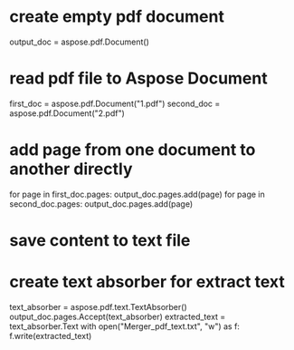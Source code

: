 

# create empty pdf document
output_doc = aspose.pdf.Document()

# read pdf file to Aspose Document
first_doc = aspose.pdf.Document("1.pdf")
second_doc = aspose.pdf.Document("2.pdf")

# add page from one document to another directly
for page in first_doc.pages:
	output_doc.pages.add(page)
for page in second_doc.pages:
	output_doc.pages.add(page)

# save content to text file
# create text absorber for extract text
text_absorber = aspose.pdf.text.TextAbsorber()
output_doc.pages.Accept(text_absorber)
extracted_text = text_absorber.Text
with open("Merger_pdf_text.txt", "w") as f:
	f.write(extracted_text)
